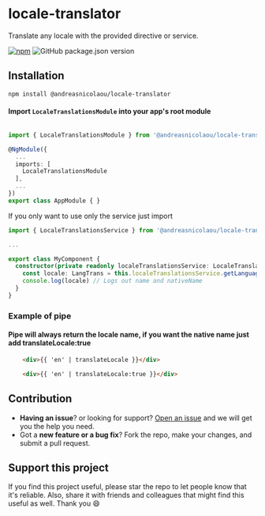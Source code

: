 # locale-translator

Translate any locale with the provided directive or service.

[![npm](https://img.shields.io/npm/l/express.svg)](https://www.npmjs.com/package/@andreasnicolaou/locale-translator)
![GitHub package.json version](https://img.shields.io/github/package-json/v/andreasnicolaou/locale-translator)

## Installation

```shell
npm install @andreasnicolaou/locale-translator
```

#### Import `LocaleTranslationsModule` into your app's root module
```typescript

import { LocaleTranslationsModule } from '@andreasnicolaou/locale-translator';

@NgModule({
  ...
  imports: [
    LocaleTranslationsModule
  ],
  ...
})
export class AppModule { }

```

If you only want to use only the service just import 


```typescript
import { LocaleTranslationsService } from '@andreasnicolaou/locale-translator';

...

export class MyComponent {
  constructor(private readonly localeTranslationsService: LocaleTranslationsService) {
    const locale: LangTrans = this.localeTranslationsService.getLanguage('en');
    console.log(locale) // Logs out name and nativeName
  }
}
```

### Example of pipe

#### Pipe will always return the locale name, if you want the native name just add translateLocale:true
```html
    <div>{{ 'en' | translateLocale }}</div>
```

```html
    <div>{{ 'en' | translateLocale:true }}</div>
```

## Contribution
- **Having an issue**? or looking for support? [Open an issue](https://github.com/andreasnicolaou/locale-translator/issues/new) and we will get you the help you need.
- Got a **new feature or a bug fix**? Fork the repo, make your changes, and submit a pull request.

## Support this project
If you find this project useful, please star the repo to let people know that it's reliable. Also, share it with friends and colleagues that might find this useful as well. Thank you :smile:
